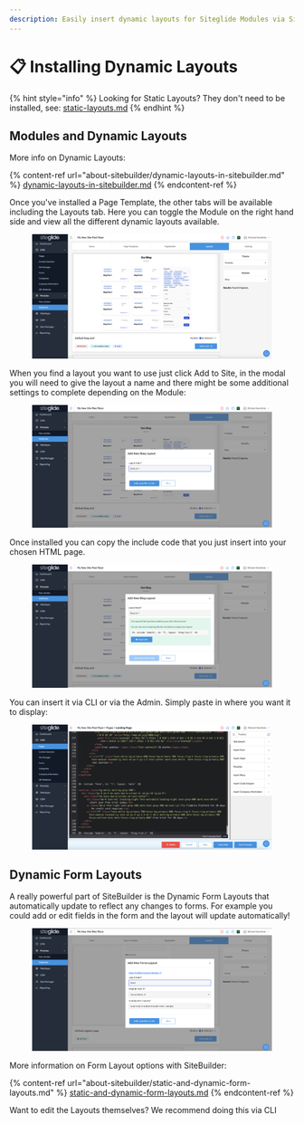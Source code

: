 ```yaml
---
description: Easily insert dynamic layouts for Siteglide Modules via SiteBuilder
---
```


# 📋 Installing Dynamic Layouts



{% hint style="info" %}
Looking for Static Layouts? They don't need to be installed, see: [static-layouts.md](about-sitebuilder/static-layouts.md "mention")
{% endhint %}

## Modules and Dynamic Layouts <a href="#modules-and-dynamic-layouts" id="modules-and-dynamic-layouts"></a>

More info on Dynamic Layouts:

{% content-ref url="about-sitebuilder/dynamic-layouts-in-sitebuilder.md" %}
[dynamic-layouts-in-sitebuilder.md](about-sitebuilder/dynamic-layouts-in-sitebuilder.md)
{% endcontent-ref %}

Once you've installed a Page Template, the other tabs will be available including the Layouts tab. Here you can toggle the Module on the right hand side and view all the different dynamic layouts available.

<figure><img src="../../.gitbook/assets/SiteBuilder-Layouts.png" alt=""><figcaption></figcaption></figure>

When you find a layout you want to use just click Add to Site, in the modal you will need to give the layout a name and there might be some additional settings to complete depending on the Module:

<figure><img src="../../.gitbook/assets/Siteglide-SiteBuilder-Blog-List-Install.png" alt=""><figcaption></figcaption></figure>

Once installed you can copy the include code that you just insert into your chosen HTML page.

<figure><img src="../../.gitbook/assets/SiteBuilder-Layouts-Blog-Install-Complete.png" alt=""><figcaption></figcaption></figure>

You can insert it via CLI or via the Admin. Simply paste in where you want it to display:

<figure><img src="../../.gitbook/assets/SiteBuilder-Layouts-Blog-Insert-Include.png" alt=""><figcaption></figcaption></figure>

## Dynamic Form Layouts

A really powerful part of SiteBuilder is the Dynamic Form Layouts that automatically update to reflect any changes to forms. For example you could add or edit fields in the form and the layout will update automatically!

<figure><img src="../../.gitbook/assets/Siteglide-SiteBuilder-Dynamic-Form-Layout-Install.png" alt=""><figcaption></figcaption></figure>

More information on Form Layout options with SiteBuilder:

{% content-ref url="about-sitebuilder/static-and-dynamic-form-layouts.md" %}
[static-and-dynamic-form-layouts.md](about-sitebuilder/static-and-dynamic-form-layouts.md)
{% endcontent-ref %}



Want to edit the Layouts themselves? We recommend doing this via CLI
